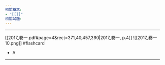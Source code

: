 ```yaml
---
相關概念: 
- "[[]]"
相關試題:
---
```


---



[[2017_卷一.pdf#page=4&rect=371,40,457,360|2017_卷一, p.4]] 
 ![[2017_卷一 10.png]] #flashcard 
* A
---
<!--ID: 1730788582882-->
